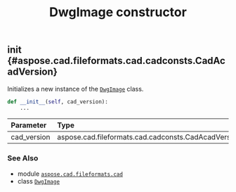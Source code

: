 ﻿---
title: DwgImage constructor
second_title: Aspose.CAD for Python via .NET API References
description: 
type: docs
weight: 10
url: /python-net/aspose.cad.fileformats.cad/dwgimage/__init__/
is_root: false
---

## __init__ {#aspose.cad.fileformats.cad.cadconsts.CadAcadVersion}

Initializes a new instance of the [`DwgImage`](/cad/python-net/aspose.cad.fileformats.cad/dwgimage) class.



```python
def __init__(self, cad_version):
    ...
```


| Parameter | Type | Description |
| :- | :- | :- |
| cad_version | aspose.cad.fileformats.cad.cadconsts.CadAcadVersion |  |



### See Also
* module [`aspose.cad.fileformats.cad`](../../)
* class [`DwgImage`](/cad/python-net/aspose.cad.fileformats.cad/dwgimage)
